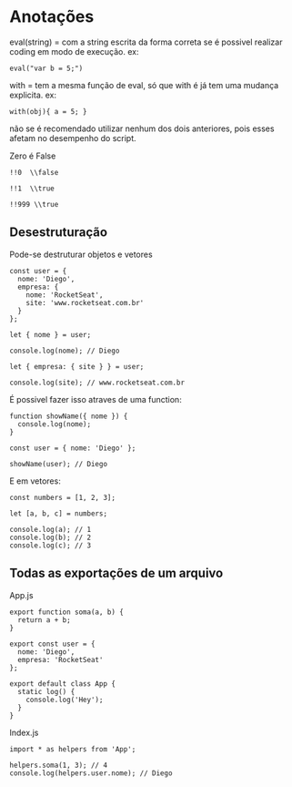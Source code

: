 # Anotações

eval(string) = com a string escrita da forma correta se é possivel realizar coding em modo de execução.
ex: 
`````
eval("var b = 5;")
`````
with = tem a mesma função de eval, só que with é já tem uma mudança explicita.
ex:
`````
with(obj){ a = 5; }
`````
não se é recomendado utilizar nenhum dos dois anteriores, pois esses afetam no desempenho do script.

Zero é False

````
!!0  \\false
````

`````
!!1  \\true
`````

`````
!!999 \\true
`````

## Desestruturação

Pode-se destruturar objetos e vetores

````
const user = {
  nome: 'Diego',
  empresa: {
    nome: 'RocketSeat',
    site: 'www.rocketseat.com.br'
  }
};

let { nome } = user;

console.log(nome); // Diego

let { empresa: { site } } = user;

console.log(site); // www.rocketseat.com.br
````

É possivel fazer isso atraves de uma function:

````
function showName({ nome }) {
  console.log(nome);
}

const user = { nome: 'Diego' };

showName(user); // Diego
````

E em vetores: 

````
const numbers = [1, 2, 3];

let [a, b, c] = numbers;

console.log(a); // 1
console.log(b); // 2
console.log(c); // 3
````

## Todas as exportações de um arquivo

App.js
````
export function soma(a, b) {
  return a + b;
}

export const user = {
  nome: 'Diego',
  empresa: 'RocketSeat'
};

export default class App {
  static log() {
    console.log('Hey');
  }
}
````

Index.js
````
import * as helpers from 'App';

helpers.soma(1, 3); // 4
console.log(helpers.user.nome); // Diego
````
